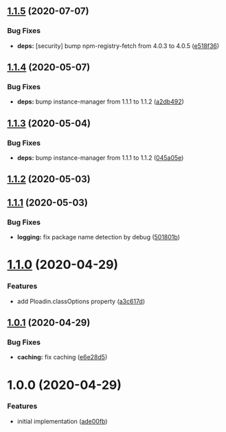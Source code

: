 ## [1.1.5](https://github.com/JuroOravec/ploadin/compare/v1.1.4...v1.1.5) (2020-07-07)


### Bug Fixes

* **deps:** [security] bump npm-registry-fetch from 4.0.3 to 4.0.5 ([e518f36](https://github.com/JuroOravec/ploadin/commit/e518f36069a5ae3c90b514c8b208df20f1ab8ace))

## [1.1.4](https://github.com/JuroOravec/ploadin/compare/v1.1.3...v1.1.4) (2020-05-07)


### Bug Fixes

* **deps:** bump instance-manager from 1.1.1 to 1.1.2 ([a2db492](https://github.com/JuroOravec/ploadin/commit/a2db492e631abef41352f13ad7c7479cdaafe7fd))

## [1.1.3](https://github.com/JuroOravec/ploadin/compare/v1.1.2...v1.1.3) (2020-05-04)


### Bug Fixes

* **deps:** bump instance-manager from 1.1.1 to 1.1.2 ([045a05e](https://github.com/JuroOravec/ploadin/commit/045a05e7df186b82c95c4f0fc1c6d756238ae454))

## [1.1.2](https://github.com/JuroOravec/ploadin/compare/v1.1.1...v1.1.2) (2020-05-03)

## [1.1.1](https://github.com/JuroOravec/ploadin/compare/v1.1.0...v1.1.1) (2020-05-03)


### Bug Fixes

* **logging:** fix package name detection by debug ([501801b](https://github.com/JuroOravec/ploadin/commit/501801b074e135a241b54cb4eab6824ad75b7b8d))

# [1.1.0](https://github.com/JuroOravec/ploadin/compare/v1.0.1...v1.1.0) (2020-04-29)


### Features

* add Ploadin.classOptions property ([a3c617d](https://github.com/JuroOravec/ploadin/commit/a3c617de362f7f0de9aa9d49bd9ccddf4f92c703))

## [1.0.1](https://github.com/JuroOravec/ploadin/compare/v1.0.0...v1.0.1) (2020-04-29)


### Bug Fixes

* **caching:** fix caching ([e6e28d5](https://github.com/JuroOravec/ploadin/commit/e6e28d5e917fde20a3f7751950cb4be2d2548734))

# 1.0.0 (2020-04-29)


### Features

* initial implementation ([ade00fb](https://github.com/JuroOravec/ploadin/commit/ade00fbe6f67619b755abff75ff9086630f554d3))
